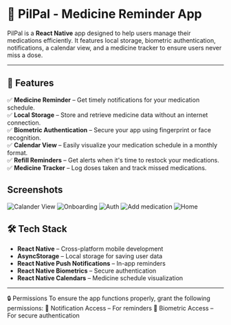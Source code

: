 # 🏥 PilPal - Medicine Reminder App

PilPal is a **React Native** app designed to help users manage their medications efficiently. It features local storage, biometric authentication, notifications, a calendar view, and a medicine tracker to ensure users never miss a dose.

---

## 🚀 Features

✅ **Medicine Reminder** – Get timely notifications for your medication schedule.  
✅ **Local Storage** – Store and retrieve medicine data without an internet connection.  
✅ **Biometric Authentication** – Secure your app using fingerprint or face recognition.  
✅ **Calendar View** – Easily visualize your medication schedule in a monthly format.  
✅ **Refill Reminders** – Get alerts when it's time to restock your medications.  
✅ **Medicine Tracker** – Log doses taken and track missed medications.

## Screenshots

![Calander View](screenshots/photo_2025-02-26_01-16-05.jpg)
![Onboarding](screenshots/photo_2025-02-26_01-16-10.jpg)
![Auth](screenshots/photo_2025-02-26_01-16-15.jpg)
![Add medication](screenshots/photo_2025-02-26_01-16-20.jpg)
![Home](screenshots/photo_2025-02-26_01-16-25.jpg)

## 🛠️ Tech Stack

- **React Native** – Cross-platform mobile development
- **AsyncStorage** – Local storage for saving user data
- **React Native Push Notifications** – In-app reminders
- **React Native Biometrics** – Secure authentication
- **React Native Calendars** – Medicine schedule visualization

---

🔒 Permissions
To ensure the app functions properly, grant the following permissions:
📌 Notification Access – For reminders
📌 Biometric Access – For secure authentication
